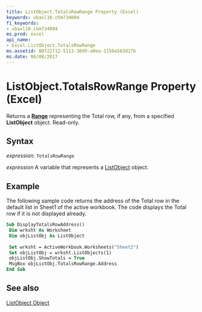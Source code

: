 ```yaml
---
title: ListObject.TotalsRowRange Property (Excel)
keywords: vbaxl10.chm734094
f1_keywords:
- vbaxl10.chm734094
ms.prod: excel
api_name:
- Excel.ListObject.TotalsRowRange
ms.assetid: 80f22712-5113-30d9-a0ea-1158a563d17b
ms.date: 06/08/2017
---
```



# ListObject.TotalsRowRange Property (Excel)

 Returns a **[Range](Excel.Range(object).md)** representing the Total row, if any, from a specified **ListObject** object. Read-only.


## Syntax

 _expression_. `TotalsRowRange`

 _expression_ A variable that represents a [ListObject](./Excel.ListObject.md) object.


## Example

The following sample code returns the address of the Total row in the default list in Sheet1 of the active workbook. The code displays the Total row if it is not displayed already.


```vb
Sub DisplayTotalsRowAddress() 
 Dim wrksht As Worksheet 
 Dim objListObj As ListObject 
 
 Set wrksht = ActiveWorkbook.Worksheets("Sheet2") 
 Set objListObj = wrksht.ListObjects(1) 
 objListObj.ShowTotals = True 
 MsgBox objListObj.TotalsRowRange.Address 
End Sub
```


## See also


[ListObject Object](Excel.ListObject.md)

